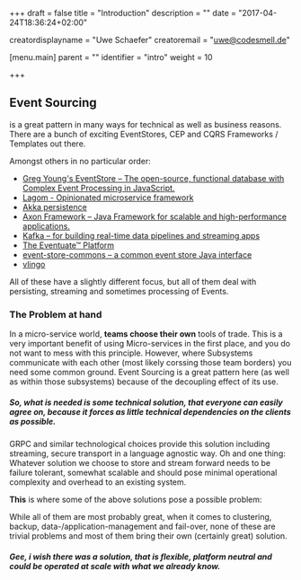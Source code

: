 +++
draft = false
title = "Introduction"
description = ""
date = "2017-04-24T18:36:24+02:00"

creatordisplayname = "Uwe Schaefer"
creatoremail = "uwe@codesmell.de"

[menu.main]
parent = ""
identifier = "intro"
weight = 10

+++

## Event Sourcing

is a great pattern in many ways for technical as well as business reasons. There are a bunch of exciting EventStores, CEP and CQRS Frameworks / Templates out there.

Amongst others in no particular order:

* [Greg Young's EventStore – The open-source, functional database with Complex Event Processing in JavaScript.](https://geteventstore.com/)
* [Lagom - Opinionated microservice framework](https://www.lightbend.com/platform/development/lagom-framework)
* [Akka persistence](http://doc.akka.io/docs/akka/current/scala/persistence.html)
* [Axon Framework – Java Framework for scalable and high-performance applications.](http://www.axonframework.org/)
* [Kafka – for building real-time data pipelines and streaming apps](https://kafka.apache.org/)
* [The Eventuate™ Platform ](http://eventuate.io/)
* [event-store-commons – a common event store Java interface ](https://github.com/fuinorg/event-store-commons)
* [vlingo](https://github.com/vlingo)

All of these have a slightly different focus, but all of them deal with persisting, streaming and sometimes processing of Events.

### The Problem at hand

In a micro-service world, **teams choose their own** tools of trade. This is a very important benefit of using Micro-services in the first place, and you do not want to mess with this principle.
However, where Subsystems communicate with each other (most likely corssing those team borders) you need some common ground. Event Sourcing is a great pattern here (as well as within those subsystems) because of the decoupling effect of its use.

##### So, what is needed is some technical solution, that everyone can easily agree on, because it forces as little technical dependencies on the clients as possible.

GRPC and similar technological choices provide this solution including streaming, secure transport in a language agnostic way.
Oh and one thing: Whatever solution we choose to store and stream forward needs to be failure tolerant, somewhat scalable and should pose minimal operational complexity and overhead to an existing system.

**This** is where some of the above solutions pose a possible problem:

While all of them are most probably great, when it comes to clustering, backup, data-/application-management and fail-over, none of these are trivial problems and most of them bring their own (certainly great) solution.

##### Gee, i wish there was a solution, that is flexible, platform neutral and could be operated at scale with **what we already know**.
